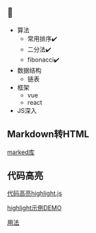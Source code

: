 ## :bookmark_tabs:

- 算法
  - 常用排序:heavy_check_mark:
  - 二分法:heavy_check_mark:
  - fibonacci:heavy_check_mark:
- 数据结构
  - 链表
- 框架
  - vue
  - react
- JS深入





























## Markdown转HTML

[marked库](https://github.com/markedjs/marked)

## 代码高亮

[代码高亮highlight.js](https://github.com/highlightjs/highlight.js/)

[highlight示例DEMO](https://highlightjs.org/static/demo/)

[用法](https://highlightjs.org/usage/)